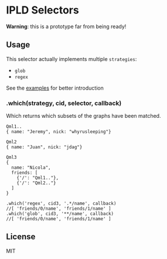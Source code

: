 # IPLD Selectors

**Warning**: this is a prototype far from being ready!

## Usage

This selector actually implements multiple `strategies`:
- `glob`
- `regex`

See the [examples](https://github.com/nicola/js-ipld-selector/tree/master/examples) for better introduction

### .which(strategy, cid, selector, callback)

Which returns which subsets of the graphs have been matched.

```
Qml1..
{ name: "Jeremy", nick: "whyrusleeping"}

Qml2
{ name: "Juan", nick: "jdag"}

Qml3
{
  name: "Nicola",
  friends: [
    {'/': "Qml1.."},
    {'/': "Qml2.."}
  ]
}
```

```
.which('regex', cid3, '.*/name', callback)
//[ 'friends/0/name', 'friends/1/name' ]
.which('glob', cid3, '**/name', callback)
//[ 'friends/0/name', 'friends/1/name' ]
```

## License

MIT
